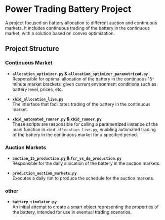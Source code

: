 # Power Trading Battery Project

A project focused on battery allocation to different auction and continuous markets. It includes continuous trading of the battery in the continuous market, with a solution based on convex optimization.

## Project Structure

### Continuous Market

- **`allocation_optimizer.py` & `allocation_optimizer_parametrized.py`**  
  Responsible for optimal allocation of the battery in the continuous 15-minute market brackets, given current environment conditions such as battery level, prices, etc.

- **`xbid_allocation_live.py`**  
  The interface that facilitates trading of the battery in the continuous market.

- **`xbid_automated_runner.py` & `xbid_runner.py`**  
  These scripts are responsible for calling a parametrized instance of the main function in `xbid_allocation_live.py`, enabling automated trading of the battery in the continuous market for a specified period.

### Auction Markets

- **`auction_15_production.py` & `fcr_vs_da_production.py`**  
  Responsible for the daily allocation of the battery in the auction markets.

- **`production_auction_markets.py`**  
  Executes a daily run to produce the schedule for the auction markets.

### other

- **`battery_simulator.py`**  
  An initial attempt to create a smart object representing the properties of the battery, intended for use in eventual trading scenarios.
